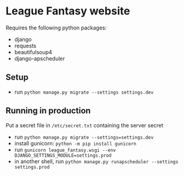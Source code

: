 
# League Fantasy website

Requires the following python packages:

* django
* requests
* beautifulsoup4
* django-apscheduler

## Setup

* run `python manage.py migrate --settings settings.dev`

## Running in production

Put a secret file in `/etc/secret.txt` containing the server secret

* run `python manage.py migrate --settings=settings.dev`
* install gunicorn: `python -m pip install gunicorn`
* run `gunicorn league_fantasy.wsgi --env DJANGO_SETTINGS_MODULE=settings.prod`
* in another shell, run `python manage.py runapscheduler --settings settings.prod`


